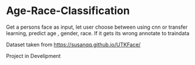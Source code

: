 # Age-Race-Classification
Get a persons face as input, let user choose between using cnn or transfer learning, predict age , gender, race. If it gets its wrong annotate to traindata

Dataset taken from https://susanqq.github.io/UTKFace/

Project in Develipment
